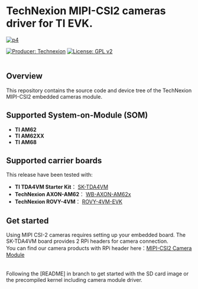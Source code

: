 # TechNexion MIPI-CSI2 cameras driver for TI EVK.

[![p4](https://github.com/TechNexion-Vision/ti_evk_camera/assets/57210123/ca72eb4a-e9e2-4307-8e3f-3ee8b89f75b7)](https://www.technexion.com/products/embedded-vision/)


[![Producer: Technexion](https://img.shields.io/badge/Producer-Technexion-blue.svg)](https://www.technexion.com)
[![License: GPL v2](https://img.shields.io/badge/License-GPL%20v2-blue.svg)](https://www.gnu.org/licenses/old-licenses/gpl-2.0.en.html)
<br/><br/>

## Overview
This repository contains the source code and device tree of the TechNexion MIPI-CSI2 embedded cameras module.<br/>

## Supported System-on-Module (SOM)
+ **TI AM62**
+ **TI AM62XX**
+ **TI AM68**

## Supported carrier boards
This release have been tested with:
+ **TI TDA4VM Starter Kit**： [SK-TDA4VM](https://www.ti.com/tool/SK-TDA4VM?keyMatch=&tisearch=search-everything&usecase=hardware)<br/>
+ **TechNexion AXON-AM62**： [WB-AXON-AM62x](https://www.technexion.com/products/system-on-modules/axon/axon-am62/)<br/>
+ **TechNexion ROVY-4VM**： [ROVY-4VM-EVK](https://www.technexion.com/products/robotics/som/rovy-4vm/)<br/>

## Get started
Using MIPI CSI-2 cameras requires setting up your embedded board.
The SK-TDA4VM board provides 2 RPi headers for camera connection. <br/>
You can find our camera products with RPi header here：[MIPI-CSI2 Camera Module](https://www.technexion.com/?s=RPI15&post_type=product)\
<br/><br/>
Following the [README] in branch to get started with the SD card image or the precompiled kernel including camera module driver.




